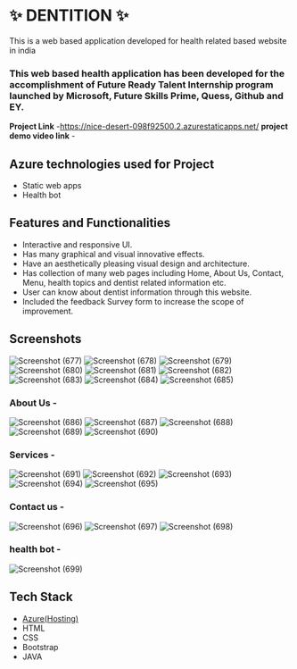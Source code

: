 # ✨  DENTITION  ✨

This is a web based application developed for health related based website in india

### This web based health application has been developed for the accomplishment of Future Ready Talent Internship program launched by Microsoft, Future Skills Prime, Quess, Github and EY.


**Project Link** -https://nice-desert-098f92500.2.azurestaticapps.net/
**project demo video link** - 

## Azure technologies used for Project

- Static web apps
- Health bot

## Features and Functionalities 

- Interactive and responsive UI.
- Has many graphical and visual innovative effects.
- Have an aesthetically pleasing visual design and architecture.
- Has collection of many web pages including Home, About Us, Contact, Menu, health topics and dentist related information etc.
- User can know about dentist information through this website.
- Included the feedback Survey form to increase the scope of improvement.

## Screenshots

![Screenshot (677)](https://user-images.githubusercontent.com/120002572/206640172-7a6b91fb-5921-4d6a-b201-fe346165aa68.png)
![Screenshot (678)](https://user-images.githubusercontent.com/120002572/206640436-8ca447f2-ff47-44af-bba2-2e68389fdd60.png)
![Screenshot (679)](https://user-images.githubusercontent.com/120002572/206640458-039bc13c-4d50-4424-9977-9ae400909588.png)
![Screenshot (680)](https://user-images.githubusercontent.com/120002572/206640470-fd5b25a0-2fca-4c58-8923-fc204ebfc0ec.png)
![Screenshot (681)](https://user-images.githubusercontent.com/120002572/206640489-a8835bd0-32f1-4600-a7a1-ef6dba8a25c7.png)
![Screenshot (682)](https://user-images.githubusercontent.com/120002572/206640513-41b4e506-1fa3-46c0-8e41-b384829fce81.png)
![Screenshot (683)](https://user-images.githubusercontent.com/120002572/206640551-a4c35067-005f-4e98-af45-2d6247c6c761.png)
![Screenshot (684)](https://user-images.githubusercontent.com/120002572/206640571-048733be-cde4-4c44-b008-f5d8e9c913b5.png)
![Screenshot (685)](https://user-images.githubusercontent.com/120002572/206640584-cb70f599-6848-4819-b1cb-998eae741606.png)

### About Us -

![Screenshot (686)](https://user-images.githubusercontent.com/120002572/206640883-99ef9689-f61d-4ee1-88c2-05c61660e2be.png)
![Screenshot (687)](https://user-images.githubusercontent.com/120002572/206640914-01ae50bc-a8f3-441d-b68f-308414445371.png)
![Screenshot (688)](https://user-images.githubusercontent.com/120002572/206640925-ddb3af6f-94dd-4fbc-bc6d-dddd9df7a620.png)
![Screenshot (689)](https://user-images.githubusercontent.com/120002572/206640935-98ebcef5-fcf1-450a-aac8-57ff7fd58cc1.png)
![Screenshot (690)](https://user-images.githubusercontent.com/120002572/206640945-d40d7f19-0748-4263-adf7-29c3ef899a48.png)

### Services -

![Screenshot (691)](https://user-images.githubusercontent.com/120002572/206641067-9a6a4cd2-0603-4b91-91e9-12aecf981864.png)
![Screenshot (692)](https://user-images.githubusercontent.com/120002572/206641083-08f225c6-626b-4b31-abab-fd2a7d2a8dd7.png)
![Screenshot (693)](https://user-images.githubusercontent.com/120002572/206641094-14ae7f99-bb94-4de5-ac0d-26e2e4bf72c3.png)
![Screenshot (694)](https://user-images.githubusercontent.com/120002572/206641102-85f0b301-409c-46eb-8e20-269e97aaa100.png)
![Screenshot (695)](https://user-images.githubusercontent.com/120002572/206641104-2a057197-64ad-4eb2-990f-6da7236a9d2c.png)

### Contact us -
![Screenshot (696)](https://user-images.githubusercontent.com/120002572/206641257-89a751d7-daf2-42ad-b4c7-06e9103ef30d.png)
![Screenshot (697)](https://user-images.githubusercontent.com/120002572/206641293-467b665c-ed80-43f5-8c4d-fa06edf69dd2.png)
![Screenshot (698)](https://user-images.githubusercontent.com/120002572/206641329-884f3980-b548-4e16-b16f-3d484c2a76be.png)

### health bot -
![Screenshot (699)](https://user-images.githubusercontent.com/120002572/206641361-94dda91d-6f68-46c0-b239-d492f8c0d344.png)

## Tech Stack 

- [Azure(Hosting)](https://azure.microsoft.com/en-in/features/azure-portal/)
- HTML
- CSS
- Bootstrap
- JAVA
